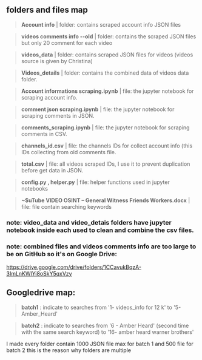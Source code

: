 ## folders and files map

> __Account info__ | folder: contains scraped account info JSON files

> __videos comments info --old__ | folder: contains the scraped JSON files but only 20 comment for each video

> __videos_data__ | folder: contains scraped JSON files for videos (videos source is given by Christina)

> __Videos_details__ | folder: contains the combined data of videos data folder.

> __Account informations scraping.ipynb__ | file: the jupyter notebook for scraping account info.

> __comment json scraping.ipynb__ | file: the jupyter notebook for scraping comments in JSON.

> __comments_scraping.ipynb__ | file: the jupyter notebook for scraping comments in CSV.

> __channels_id.csv__ | file: the channels IDs for collect account info (this IDs collecting from old comments file.

> __total.csv__ | file: all videos scraped IDs, I use it to prevent duplication before get data in JSON.

> __config.py , helper.py__ | file: helper functions used in jupyter notebooks

> __~$uTube VIDEO OSINT – General Witness Friends Workers.docx__ | file: file contain searching keywords 

### note: video_data and video_detais folders have jupyter notebook inside each used to clean and combine the csv files.

### note: combined files and videos comments info are too large to be on GitHub so it's on Google Drive:
https://drive.google.com/drive/folders/1CCavukBqzA-3ImLnKWlYi8oSkY5qxVzy

## Googledrive map:

> __batch1__ : indicate to searches from '1- videos_info for 12 k' to '5- Amber_Heard' 

> __batch2__ : indicate to searches from '6 - Amber Heard' (second time with the same search keyword) to '16- amber heard warner brothers'

I made every folder contain 1000 JSON file max for batch 1 and 500 file for batch 2 this is the reason why folders are multiple 